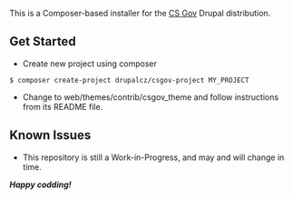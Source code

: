 This is a Composer-based installer for the [CS Gov](https://github.com/Drupalcz/csgov) Drupal distribution.

## Get Started

* Create new project using composer
```
$ composer create-project drupalcz/csgov-project MY_PROJECT
```

* Change to web/themes/contrib/csgov_theme and follow instructions from its README file.

## Known Issues

* This repository is still a Work-in-Progress, and may and will change in time.

***Happy codding!***
